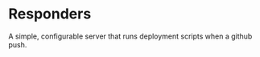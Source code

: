 Responders
================
A simple, configurable server that runs deployment scripts when a github push.